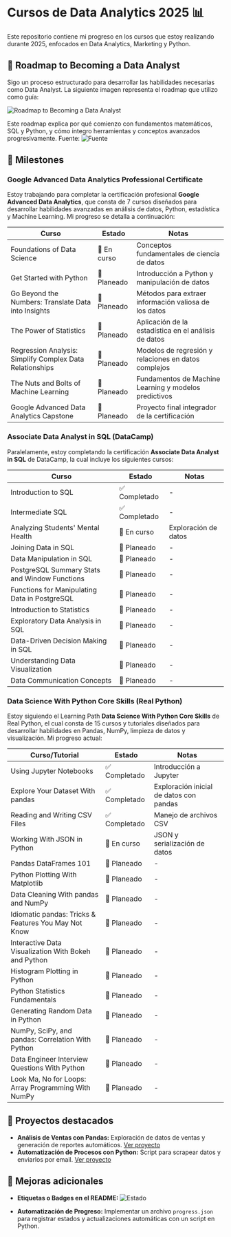 # Cursos de Data Analytics 2025 📊

Este repositorio contiene mi progreso en los cursos que estoy realizando durante 2025, enfocados en Data Analytics, Marketing y Python.


## 🌌 Roadmap to Becoming a Data Analyst
Sigo un proceso estructurado para desarrollar las habilidades necesarias como Data Analyst. La siguiente imagen representa el roadmap que utilizo como guía:

![Roadmap to Becoming a Data Analyst](https://pbs.twimg.com/media/GQ6DFeLXYAAXIqg?format=jpg&name=small)

Este roadmap explica por qué comienzo con fundamentos matemáticos, SQL y Python, y cómo integro herramientas y conceptos avanzados progresivamente.
Fuente: ![Fuente](https://x.com/InterestingSTEM/status/1805524639239553498)

## 🌟 Milestones

### Google Advanced Data Analytics Professional Certificate
Estoy trabajando para completar la certificación profesional **Google Advanced Data Analytics**, que consta de 7 cursos diseñados para desarrollar habilidades avanzadas en análisis de datos, Python, estadística y Machine Learning. Mi progreso se detalla a continuación:

| Curso                                                 | Estado        | Notas |
|-------------------------------------------------------|---------------|----------------------------------------------------------------|
| Foundations of Data Science                           | 🔄 En curso | Conceptos fundamentales de ciencia de datos                    |
| Get Started with Python                              | 🔐 Planeado  | Introducción a Python y manipulación de datos                  |
| Go Beyond the Numbers: Translate Data into Insights  | 🔐 Planeado  | Métodos para extraer información valiosa de los datos          |
| The Power of Statistics                              | 🔐 Planeado  | Aplicación de la estadística en el análisis de datos           |
| Regression Analysis: Simplify Complex Data Relationships | 🔐 Planeado  | Modelos de regresión y relaciones en datos complejos         |
| The Nuts and Bolts of Machine Learning               | 🔐 Planeado  | Fundamentos de Machine Learning y modelos predictivos         |
| Google Advanced Data Analytics Capstone             | 🔐 Planeado  | Proyecto final integrador de la certificación                  |

### Associate Data Analyst in SQL (DataCamp)
Paralelamente, estoy completando la certificación **Associate Data Analyst in SQL** de DataCamp, la cual incluye los siguientes cursos:

| Curso                                                  | Estado        | Notas                   |
|--------------------------------------------------------|---------------|-------------------------|
| Introduction to SQL                                    | ✅ Completado | -                       |
| Intermediate SQL                                       | ✅ Completado | -                       |
| Analyzing Students' Mental Health                     | 🔄 En curso | Exploración de datos     |
| Joining Data in SQL                                    | 🔐 Planeado  | -                       |
| Data Manipulation in SQL                               | 🔐 Planeado  | -                       |
| PostgreSQL Summary Stats and Window Functions         | 🔐 Planeado  | -                       |
| Functions for Manipulating Data in PostgreSQL         | 🔐 Planeado  | -                       |
| Introduction to Statistics                             | 🔐 Planeado  | -                       |
| Exploratory Data Analysis in SQL                      | 🔐 Planeado  | -                       |
| Data-Driven Decision Making in SQL                    | 🔐 Planeado  | -                       |
| Understanding Data Visualization                       | 🔐 Planeado  | -                       |
| Data Communication Concepts                           | 🔐 Planeado  | -                       |

### Data Science With Python Core Skills (Real Python)
Estoy siguiendo el Learning Path **Data Science With Python Core Skills** de Real Python, el cual consta de 15 cursos y tutoriales diseñados para desarrollar habilidades en Pandas, NumPy, limpieza de datos y visualización. Mi progreso actual:

| Curso/Tutorial                                       | Estado        | Notas                   |
|-----------------------------------------------------|---------------|-------------------------|
| Using Jupyter Notebooks                             | ✅ Completado | Introducción a Jupyter  |
| Explore Your Dataset With pandas                    | ✅ Completado | Exploración inicial de datos con pandas |
| Reading and Writing CSV Files                       | ✅ Completado | Manejo de archivos CSV  |
| Working With JSON in Python                         | 🔄 En curso | JSON y serialización de datos |
| Pandas DataFrames 101                               | 🔐 Planeado  | -                       |
| Python Plotting With Matplotlib                     | 🔐 Planeado  | -                       |
| Data Cleaning With pandas and NumPy                 | 🔐 Planeado  | -                       |
| Idiomatic pandas: Tricks & Features You May Not Know| 🔐 Planeado  | -                       |
| Interactive Data Visualization With Bokeh and Python| 🔐 Planeado  | -                       |
| Histogram Plotting in Python                        | 🔐 Planeado  | -                       |
| Python Statistics Fundamentals                      | 🔐 Planeado  | -                       |
| Generating Random Data in Python                    | 🔐 Planeado  | -                       |
| NumPy, SciPy, and pandas: Correlation With Python   | 🔐 Planeado  | -                       |
| Data Engineer Interview Questions With Python       | 🔐 Planeado  | -                       |
| Look Ma, No for Loops: Array Programming With NumPy | 🔐 Planeado  | -                       |

## 🌟 Proyectos destacados
- **Análisis de Ventas con Pandas:** Exploración de datos de ventas y generación de reportes automáticos. [Ver proyecto](Data_Analyst_with_Python/project.ipynb)
- **Automatización de Procesos con Python:** Script para scrapear datos y enviarlos por email. [Ver proyecto](Python3_Introduction/project.ipynb)

## 🏅 Mejoras adicionales
- **Etiquetas o Badges en el README:**
  ![Estado](https://img.shields.io/badge/Estado-En%20Progreso-yellow)

- **Automatización de Progreso:**
  Implementar un archivo `progress.json` para registrar estados y actualizaciones automáticas con un script en Python.

